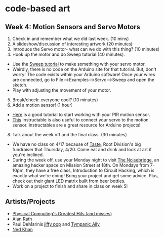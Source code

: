 # code-based art

## Week 4: Motion Sensors and Servo Motors

1. Check in and remember what we did last week. (10 mins)
2. A slideshow/discussion of interesting artwork (20 minutes)
3. Introduce the Servo motor- what can we do with this thing? (10 minutes)
4. Hook up the motor and do Sweep tutorial (40 minutes).
  * Use the [Sweep tutorial](https://www.arduino.cc/en/Tutorial/Sweep) to make something with your servo motor.
  * Weirdly, there is no code on the Arduino site for that tutorial. But, don't worry! The code exists within your Arduino software! Once your wires are connected, go to File-->Examples-->Servo-->Sweep and open the sketch. 
  * Play with adjusting the movement of your motor.  
5. Break/check: everyone cool? (10 minutes)
7. Add a motion sensor! (1 hour)
 * [Here](https://learn.adafruit.com/pir-passive-infrared-proximity-motion-sensor/using-a-pir) is a good tutorial to start working with your PIR motion sensor. 
 * [This](http://www.instructables.com/id/Motion-Activated-Servo/) Instructable is also useful to connect your servo to the motion sensor. Instructables are a great resource for Arduino projects! 
8. Talk about the week off and the final class. (30 minutes)
* We have no class on 4/17 because of [Taste](https://www.rootdivision.org/civicrm/event/register?reset=1&id=916), Root Division's big fundraiser that Thursday, 4/20. Come eat and drink and look at art if you're inclined. 
* During the week off, use your Monday night to visit [The Noisebridge](https://www.noisebridge.net/), an amazing hacker space on Mission Street at 18th. On Mondays from 7-10pm, they have a free class, Introduction to Circuit Hacking, which is exactly what we're doing! Bring your project and get some advice. Plus, check out their giant LED matrix built from beer bottles.
* Work on a project to finish and share in class on week 5!


## Artists/Projects
* [Physical Computing's Greatest Hits (and misses)](http://www.tigoe.net/blog/category/physicalcomputing/176/)
* [Alan Rath](http://alanrath.org/)
* Paul DeMarinis [jiffy pop](https://www.youtube.com/watch?v=rNPWAGmPpJA) and [Tympanic Ally](https://www.youtube.com/watch?v=rhG8lSKpyX0)
* [Ned Khan](http://www.thecjm.org/on-view/currently/negev-wheel-ned-kahn/about)


